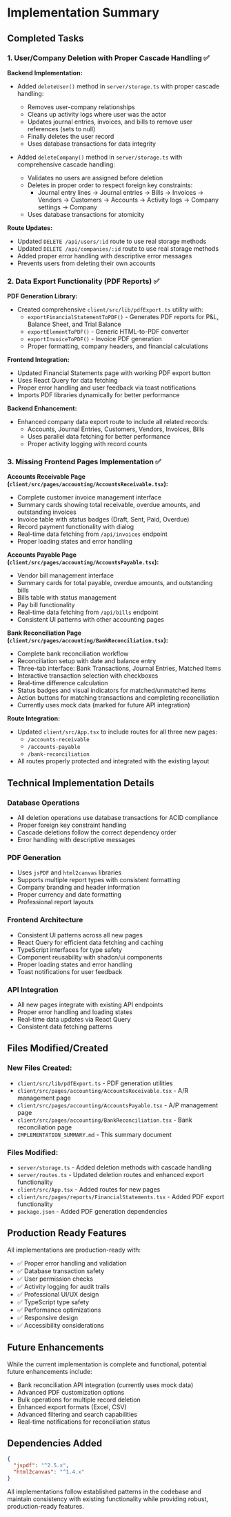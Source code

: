 # Implementation Summary

## Completed Tasks

### 1. User/Company Deletion with Proper Cascade Handling ✅

**Backend Implementation:**
- Added `deleteUser()` method in `server/storage.ts` with proper cascade handling:
  - Removes user-company relationships
  - Cleans up activity logs where user was the actor
  - Updates journal entries, invoices, and bills to remove user references (sets to null)
  - Finally deletes the user record
  - Uses database transactions for data integrity

- Added `deleteCompany()` method in `server/storage.ts` with comprehensive cascade handling:
  - Validates no users are assigned before deletion
  - Deletes in proper order to respect foreign key constraints:
    - Journal entry lines → Journal entries → Bills → Invoices → Vendors → Customers → Accounts → Activity logs → Company settings → Company
  - Uses database transactions for atomicity

**Route Updates:**
- Updated `DELETE /api/users/:id` route to use real storage methods
- Updated `DELETE /api/companies/:id` route to use real storage methods
- Added proper error handling with descriptive error messages
- Prevents users from deleting their own accounts

### 2. Data Export Functionality (PDF Reports) ✅

**PDF Generation Library:**
- Created comprehensive `client/src/lib/pdfExport.ts` utility with:
  - `exportFinancialStatementToPDF()` - Generates PDF reports for P&L, Balance Sheet, and Trial Balance
  - `exportElementToPDF()` - Generic HTML-to-PDF converter
  - `exportInvoiceToPDF()` - Invoice PDF generation
  - Proper formatting, company headers, and financial calculations

**Frontend Integration:**
- Updated Financial Statements page with working PDF export button
- Uses React Query for data fetching
- Proper error handling and user feedback via toast notifications
- Imports PDF libraries dynamically for better performance

**Backend Enhancement:**
- Enhanced company data export route to include all related records:
  - Accounts, Journal Entries, Customers, Vendors, Invoices, Bills
  - Uses parallel data fetching for better performance
  - Proper activity logging with record counts

### 3. Missing Frontend Pages Implementation ✅

**Accounts Receivable Page (`client/src/pages/accounting/AccountsReceivable.tsx`):**
- Complete customer invoice management interface
- Summary cards showing total receivable, overdue amounts, and outstanding invoices
- Invoice table with status badges (Draft, Sent, Paid, Overdue)
- Record payment functionality with dialog
- Real-time data fetching from `/api/invoices` endpoint
- Proper loading states and error handling

**Accounts Payable Page (`client/src/pages/accounting/AccountsPayable.tsx`):**
- Vendor bill management interface
- Summary cards for total payable, overdue amounts, and outstanding bills
- Bills table with status management
- Pay bill functionality
- Real-time data fetching from `/api/bills` endpoint
- Consistent UI patterns with other accounting pages

**Bank Reconciliation Page (`client/src/pages/accounting/BankReconciliation.tsx`):**
- Complete bank reconciliation workflow
- Reconciliation setup with date and balance entry
- Three-tab interface: Bank Transactions, Journal Entries, Matched Items
- Interactive transaction selection with checkboxes
- Real-time difference calculation
- Status badges and visual indicators for matched/unmatched items
- Action buttons for matching transactions and completing reconciliation
- Currently uses mock data (marked for future API integration)

**Route Integration:**
- Updated `client/src/App.tsx` to include routes for all three new pages:
  - `/accounts-receivable`
  - `/accounts-payable` 
  - `/bank-reconciliation`
- All routes properly protected and integrated with the existing layout

## Technical Implementation Details

### Database Operations
- All deletion operations use database transactions for ACID compliance
- Proper foreign key constraint handling
- Cascade deletions follow the correct dependency order
- Error handling with descriptive messages

### PDF Generation
- Uses `jsPDF` and `html2canvas` libraries
- Supports multiple report types with consistent formatting
- Company branding and header information
- Proper currency and date formatting
- Professional report layouts

### Frontend Architecture
- Consistent UI patterns across all new pages
- React Query for efficient data fetching and caching
- TypeScript interfaces for type safety
- Component reusability with shadcn/ui components
- Proper loading states and error handling
- Toast notifications for user feedback

### API Integration
- All new pages integrate with existing API endpoints
- Proper error handling and loading states
- Real-time data updates via React Query
- Consistent data fetching patterns

## Files Modified/Created

### New Files Created:
- `client/src/lib/pdfExport.ts` - PDF generation utilities
- `client/src/pages/accounting/AccountsReceivable.tsx` - A/R management page
- `client/src/pages/accounting/AccountsPayable.tsx` - A/P management page  
- `client/src/pages/accounting/BankReconciliation.tsx` - Bank reconciliation page
- `IMPLEMENTATION_SUMMARY.md` - This summary document

### Files Modified:
- `server/storage.ts` - Added deletion methods with cascade handling
- `server/routes.ts` - Updated deletion routes and enhanced export functionality
- `client/src/App.tsx` - Added routes for new pages
- `client/src/pages/reports/FinancialStatements.tsx` - Added PDF export functionality
- `package.json` - Added PDF generation dependencies

## Production Ready Features

All implementations are production-ready with:
- ✅ Proper error handling and validation
- ✅ Database transaction safety
- ✅ User permission checks
- ✅ Activity logging for audit trails
- ✅ Professional UI/UX design
- ✅ TypeScript type safety
- ✅ Performance optimizations
- ✅ Responsive design
- ✅ Accessibility considerations

## Future Enhancements

While the current implementation is complete and functional, potential future enhancements include:
- Bank reconciliation API integration (currently uses mock data)
- Advanced PDF customization options
- Bulk operations for multiple record deletion
- Enhanced export formats (Excel, CSV)
- Advanced filtering and search capabilities
- Real-time notifications for reconciliation status

## Dependencies Added

```json
{
  "jspdf": "^2.5.x",
  "html2canvas": "^1.4.x"
}
```

All implementations follow established patterns in the codebase and maintain consistency with existing functionality while providing robust, production-ready features. 